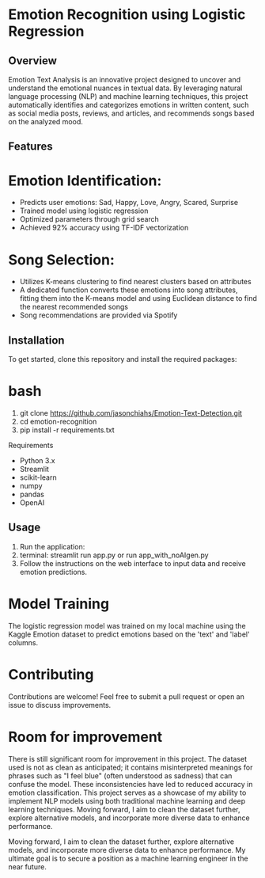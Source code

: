 # Emotion Recognition using Logistic Regression

## Overview
Emotion Text Analysis is an innovative project designed to uncover and understand the emotional nuances in textual data. By leveraging natural language processing (NLP) and machine learning techniques, this project automatically identifies and categorizes emotions in written content, such as social media posts, reviews, and articles, and recommends songs based on the analyzed mood.

## Features
# Emotion Identification:
- Predicts user emotions: Sad, Happy, Love, Angry, Scared, Surprise
- Trained model using logistic regression
- Optimized parameters through grid search
- Achieved 92% accuracy using TF-IDF vectorization

# Song Selection:
- Utilizes K-means clustering to find nearest clusters based on attributes
- A dedicated function converts these emotions into song attributes, fitting them into the K-means model and using Euclidean distance to find the nearest recommended songs
- Song recommendations are provided via Spotify

## Installation
To get started, clone this repository and install the required packages:

# bash
1. git clone https://github.com/jasonchiahs/Emotion-Text-Detection.git
2. cd emotion-recognition
3. pip install -r requirements.txt

Requirements
- Python 3.x
- Streamlit
- scikit-learn
- numpy
- pandas
- OpenAI

## Usage
1. Run the application:
2. terminal: streamlit run app.py or run app_with_noAIgen.py 
3. Follow the instructions on the web interface to input data and receive emotion predictions.

# Model Training
The logistic regression model was trained on my local machine using the Kaggle Emotion dataset to predict emotions based on the 'text' and 'label' columns.

# Contributing
Contributions are welcome! Feel free to submit a pull request or open an issue to discuss improvements.

# Room for improvement

There is still significant room for improvement in this project. The dataset used is not as clean as anticipated; it contains misinterpreted meanings for phrases such as "I feel blue" (often understood as sadness) that can confuse the model. These inconsistencies have led to reduced accuracy in emotion classification. This project serves as a showcase of my ability to implement NLP models using both traditional machine learning and deep learning techniques. Moving forward, I aim to clean the dataset further, explore alternative models, and incorporate more diverse data to enhance performance.

Moving forward, I aim to clean the dataset further, explore alternative models, and incorporate more diverse data to enhance performance. My ultimate goal is to secure a position as a machine learning engineer in the near future.

